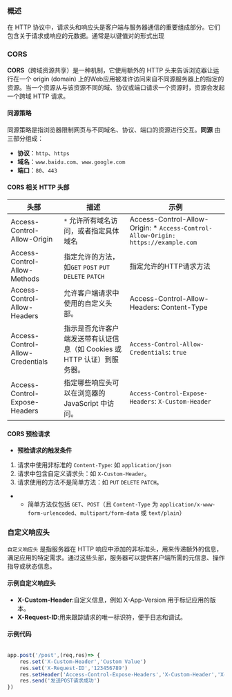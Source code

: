 ### 概述

在 HTTP 协议中，请求头和响应头是客户端与服务器通信的重要组成部分。它们包含关于请求或响应的元数据。通常是以键值对的形式出现

### CORS

**CORS**（跨域资源共享）是一种机制，它使用额外的 HTTP 头来告诉浏览器让运行在一个 origin (domain) 上的Web应用被准许访问来自不同源服务器上的指定的资源。当一个资源从与该资源不同的域、协议或端口请求一个资源时，资源会发起一个跨域 HTTP 请求。

#### 同源策略
同源策略是指浏览器限制网页与不同域名、协议、端口的资源进行交互。**同源** 由三部分组成：
  - **协议**：`http`、`https`
  - **域名**：`www.baidu.com`、`www.google.com`
  - **端口**：`80`、`443`
#### CORS 相关 HTTP 头部

|头部|描述|示例|
|---|---|---|
|Access-Control-Allow-Origin|`*` 允许所有域名访问，或者指定具体域名|Access-Control-Allow-Origin: * `Access-Control-Allow-Origin: https://example.com`|
|Access-Control-Allow-Methods|指定允许的方法，如`GET` `POST` `PUT` `DELETE` `PATCH`|指定允许的HTTP请求方法|
|Access-Control-Allow-Headers|允许客户端请求中使用的自定义头部。|Access-Control-Allow-Headers: Content-Type|
|Access-Control-Allow-Credentials|指示是否允许客户端发送带有认证信息（如 Cookies 或 HTTP 认证）到服务器。|`Access-Control-Allow-Credentials`: `true` |
|Access-Control-Expose-Headers|指定哪些响应头可以在浏览器的 JavaScript 中访问。|`Access-Control-Expose-Headers`: `X-Custom-Header`|

#### CORS 预检请求
 - **预检请求的触发条件**
 1. 请求中使用非标准的 `Content-Type`: 如 `application/json`
 2. 请求中包含自定义请求头：如 `X-Custom-Header`。
 3. 请求使用的方法不是简单方法：如 `PUT` `DELETE` `PATCH`。
 - -  简单方法仅包括 `GET`、`POST`（且 `Content-Type` 为 `application/x-www-form-urlencoded`、`multipart/form-data` 或 `text/plain`）

### 自定义响应头
`自定义响应头` 是指服务器在 HTTP 响应中添加的非标准头，用来传递额外的信息，满足应用的特定需求。通过这些头部，服务器可以提供客户端所需的元信息、操作指导或状态信息。

#### 示例自定义响应头
 - **X-Custom-Header**:自定义信息，例如 X-App-Version 用于标记应用的版本。
 - **X-Request-ID**:用来跟踪请求的唯一标识符，便于日志和调试。

#### 示例代码
```javascript

app.post('/post',(req,res)=> {
    res.set('X-Custom-Header','Custom Value')
    res.set('X-Request-ID','123456789')
    res.setHeader('Access-Control-Expose-Headers','X-Custom-Header','X-Request-ID')
    res.send('发送POST请求成功')
})


```